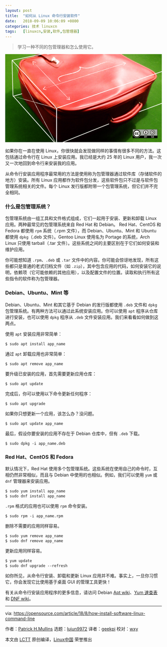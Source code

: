 ```yaml
---
layout: post
title:	"如何从 Linux 命令行安装软件"
date:	2018-09-09 10:06:09 +0800 
categories:	技术 linuxcn 
tags:	[linuxcn,安装,软件,包管理器]
---
```




> 
> 学习一种不同的包管理器和怎么使用它。
> 
> 
> 


![](/Asserts/Images/album/201809/09/100614zfa28iic15wcbzuc.png)


如果你在一直在使用 Linux，你很快就会发现做同样的事情有很多不同的方法。这包括通过命令行在 Linux 上安装应用。我已经是大约 25 年的 Linux 用户，我一次又一次地回到命令行来安装我的应用。


从命令行安装应用程序最常用的方法是使用称为包管理器通过软件库（存储软件的地方）安装。所有 Linux 应用都作为软件包分发，这些软件包只不过是与软件包管理系统相关的文件。每个 Linux 发行版都附带一个包管理系统，但它们并不完全相同。


### 什么是包管理系统？


包管理系统由一组工具和文件格式组成，它们一起用于安装、更新和卸载 Linux 应用。两种最常见的包管理系统来自 Red Hat 和 Debian。 Red Hat、CentOS 和 Fedora 都使用 `rpm` 系统（.rpm 文件），而 Debian、Ubuntu、Mint 和 Ubuntu 都使用 `dpkg`（.deb 文件）。Gentoo Linux 使用名为 Portage 的系统，Arch Linux 只使用 tarball（.tar 文件）。这些系统之间的主要区别在于它们如何安装和维护应用。


你可能想知道 `.rpm`、`.deb` 或 `.tar` 文件中的内容。你可能会惊讶地发现，所有这些都只是普通的老式归档文件（如 `.zip`），其中包含应用的代码，如何安装它的说明，依赖项（它可能依赖的其他应用），以及配置文件的位置。读取和执行所有这些指令的软件称为包管理器。


### Debian、Ubuntu、Mint 等


Debian、Ubuntu、Mint 和其它基于 Debian 的发行版都使用 `.deb` 文件和 `dpkg` 包管理系统。有两种方法可以通过此系统安装应用。你可以使用 `apt` 程序从仓库进行安装，也可以使用 `dpkg` 程序从 `.deb` 文件安装应用。我们来看看如何做到这两点。


使用 `apt` 安装应用非常简单：



```
$ sudo apt install app_name
```

通过 `apt` 卸载应用也非常简单：



```
$ sudo apt remove app_name
```

要升级已安装的应用，首先需要更新应用仓库：



```
$ sudo apt update
```

完成后，你可以使用以下命令更新任何程序：



```
$ sudo apt upgrade
```

如果你只想更新一个应用，该怎么办？没问题。



```
$ sudo apt update app_name
```

最后，假设你要安装的应用不存在于 Debian 仓库中，但有 `.deb` 下载。



```
$ sudo dpkg -i app_name.deb
```

### Red Hat、CentOS 和 Fedora


默认情况下，Red Hat 使用多个包管理系统。这些系统在使用自己的命令时，互相仍然非常相似，而且与 Debian 中使用的也相似。例如，我们可以使用 `yum` 或 `dnf` 管理器来安装应用。



```
$ sudo yum install app_name
$ sudo dnf install app_name
```

`.rpm` 格式的应用也可以使用 `rpm` 命令安装。



```
$ sudo rpm -i app_name.rpm
```

删除不需要的应用同样容易。



```
$ sudo yum remove app_name
$ sudo dnf remove app_name
```

更新应用同样容易。



```
$ yum update
$ sudo dnf upgrade --refresh
```

如你所见，从命令行安装、卸载和更新 Linux 应用并不难。事实上，一旦你习惯它，你会发现它比使用基于桌面 GUI 的管理工具更快！


有关从命令行安装应用程序的更多信息，请访问 Debian [Apt wiki](https://wiki.debian.org/Apt)、[Yum 速查表](https://access.redhat.com/articles/yum-cheat-sheet) 和 [DNF wiki](https://fedoraproject.org/wiki/DNF?rd=Dnf)。




---


via: <https://opensource.com/article/18/8/how-install-software-linux-command-line>


作者：[Patrick H.Mullins](https://opensource.com/users/pmullins) 选题：[lujun9972](https://github.com/lujun9972) 译者：[geekpi](https://github.com/geekpi) 校对：[wxy](https://github.com/wxy)


本文由 [LCTT](https://github.com/LCTT/TranslateProject) 原创编译，[Linux中国](https://linux.cn/) 荣誉推出
